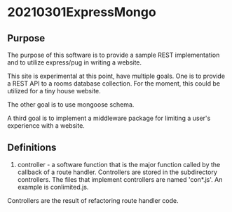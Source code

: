 # 20210301ExpressMongo

## Purpose
The purpose of this software is to provide a sample REST implementation
and to utilize express/pug in writing a website.

This site is experimental at this point, have multiple goals.  One is to provide a REST API to a rooms database
collection.  For the moment, this could be utilized for a tiny
house website.

The other goal is to use mongoose schema.

A third goal is to implement a middleware package for limiting
a user's experience with a website.

## Definitions

1. controller - a software function that is the major function
called by the callback of a route handler.
Controllers are stored in the subdirectory controllers.  The files
that implement controllers are named 'con*.js'. An example is conlimited.js.

Controllers are the result of refactoring route handler code.